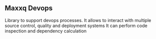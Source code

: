 ## Maxxq Devops

Library to support devops processes.
It allows to interact with multiple source control, quality and deployment systems
It can perform code inspection and dependency calculation